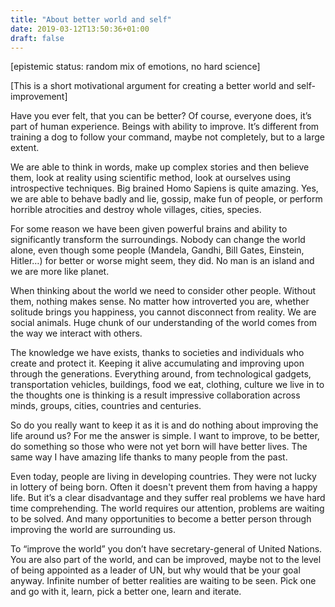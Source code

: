 ```yaml
---
title: "About better world and self"
date: 2019-03-12T13:50:36+01:00
draft: false
---
```


[epistemic status: random mix of emotions, no hard science]

[This is a short motivational argument for creating a better world and self-improvement]

Have you ever felt, that you can be better? Of course, everyone does, it’s part of human experience. Beings with ability to improve. It’s different from training a dog to follow your command, maybe not completely, but to a large extent. 

We are able to think in words, make up complex stories and then believe them, look at reality using scientific method, look at ourselves using introspective techniques. Big brained Homo Sapiens is quite amazing. Yes, we are able to behave badly and lie, gossip, make fun of people, or perform horrible atrocities and destroy whole villages, cities, species.

For some reason we have been given powerful brains and ability to significantly transform the surroundings. Nobody can change the world alone, even though some people (Mandela, Gandhi, Bill Gates, Einstein, Hitler…) for better or worse might seem, they did. No man is an island and we are more like planet.

When thinking about the world we need to consider other people. Without them, nothing makes sense. No matter how introverted you are, whether solitude brings you happiness, you cannot disconnect from reality. We are social animals. Huge chunk of our understanding of the world comes from the way we interact with others.

The knowledge we have exists, thanks to societies and individuals who create and protect it. Keeping it alive accumulating and improving upon through the generations. Everything around, from technological gadgets, transportation vehicles, buildings, food we eat, clothing, culture we live in to the thoughts one is thinking is a result impressive collaboration across minds, groups, cities, countries and centuries.

So do you really want to keep it as it is and do nothing about improving the life around us? For me the answer is simple. I want to improve, to be better, do something so those who were not yet born will have better lives. The same way I have amazing life thanks to many people from the past.

Even today, people are living in developing countries. They were not lucky in lottery of being born. Often it doesn't prevent them from having a happy life. But it’s a clear disadvantage and they suffer real problems we have hard time comprehending. The world requires our attention, problems are waiting to be solved. And many opportunities to become a better person through improving the world are surrounding us.

To “improve the world” you don’t have secretary-general of United Nations. You are also part of the world, and can be improved, maybe not to the level of being appointed as a leader of UN, but why would that be your goal anyway. Infinite number of better realities are waiting to be seen. Pick one and go with it, learn, pick a better one, learn and iterate.
